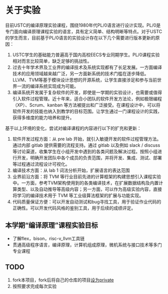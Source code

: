 # 关于实验

目前USTC的编译原理实验课程，围绕1980年代PL/0语言进行设计实现。PL/0是专门面向编译原理课程实验的语言，具有定义简单、结构明晰等特点。对于USTC的学生而言，目前基于PL/0语言的实验设计存在以下几个需要进行版本更新的原因：

1. USTC学生的基础能力普遍高于国内高校EECS专业同期学生。PL/0课程实验相对而言比较简单，缺乏足够的挑战性。
2. 过去十年学术界及工业界的编译技术及系统实现都有了长足发展。一方面编译技术的应用领域越来越广泛，另一方面新系统的技术门槛在逐步降低。LLVM、TVM等基于模块设计思想的开源系统，让学生直接涉足和参与当前世界一流的编译系统实现成为可能。
3. 编译系统开发属于复杂软件的开发，即使是一学期的实验设计，也需要或值得引入软件过程管理。近十年来，适合小团队的软件开发方法论，例如极限编程（XP）、Scrum、kanban 等方法被提出和广泛接受。在课程设计中，可以将软件开发的技能也纳入到教学的目标范围。让学生通过一门课程设计的实践，获得多维度的能力培养和提升。

基于以上环境的变化，尝试对编译课程的内容进行以下的扩充和更新：

1. 软件开发过程方面：从 pre lab 开始，就引入敏捷开发的软件过程管理方法。通过内部 gitlab 提供需要的流程支持。通过 gitlab 以及例如 slack / discuss 等讨论渠道，收集学生在小组开发中遇到的各类问题及解决过程。按照小组进行开发，明确开发团队中各个成员的负责范围，并将开发、集成、测试、部署等过程通过流程设计可视化。
2. 编译技术方面：从 lab 1 词法分析开始，扩展语言的表达范围
3. 业界前沿方面：将 TVM 等行业目前先进的计算框架的构建思想引入课程实验中。一方面，参考TVM架构使用到的各类编译技术，在扩展数据结构及内置计算类型、以及自动推导等高级内容；另一方面，可以作为高级实验内容，直接将学习的编译技术用于 TVM 等工业级算法框架的扩展与功能实现。
4. 代码质量保证方便：可以开发自动测试和bug寻找工具，用于验证作业代码的正确性。可以开发代码风格的鉴别工具，用于后续的成绩评定。


## 本学期“编译原理”课程实验目标
* 了解flex，bison，risc-v_llvm工具链
* 贯通高级程序语言，编译原理，计算机组成原理，微机系统与接口技术等多门专业课程

## TODO
1. fork本项目，fork后将自己的仓库的项目[设为private](http://210.45.114.30/gbxu/notice_board/issues/52)
2. 按照要求完成每次实验